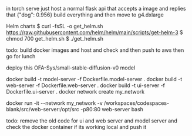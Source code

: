 in torch serve just host a normal flask api that accepts a image and replies that {"dog": 0.956}
build everything and then move to g4.dxlarge

Helm charts
$ curl -fsSL -o get_helm.sh https://raw.githubusercontent.com/helm/helm/main/scripts/get-helm-3
$ chmod 700 get_helm.sh
$ ./get_helm.sh

todo:
build docker images and host and check and then push to aws then go for lunch

deploy this OFA-Sys/small-stable-diffusion-v0 model


docker build -t model-server -f Dockerfile.model-server .
docker build -t web-server -f Dockerfile.web-server .
docker build -t ui-server -f Dockerfile.ui-server .
docker network create my_network

docker run -it --network my_network -v /workspaces/codespaces-blank/src/web-server:/opt/src -p80:80 web-server bash


todo:
remove the old code for ui and web server and model server and check the docker container if its working local and push it


